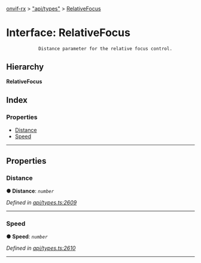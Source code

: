 [onvif-rx](../README.md) > ["api/types"](../modules/_api_types_.md) > [RelativeFocus](../interfaces/_api_types_.relativefocus.md)

# Interface: RelativeFocus

```
            Distance parameter for the relative focus control.
```

## Hierarchy

**RelativeFocus**

## Index

### Properties

* [Distance](_api_types_.relativefocus.md#distance)
* [Speed](_api_types_.relativefocus.md#speed)

---

## Properties

<a id="distance"></a>

###  Distance

**● Distance**: *`number`*

*Defined in [api/types.ts:2609](https://github.com/patrickmichalina/onvif-rx/blob/d62cee9/src/api/types.ts#L2609)*

___
<a id="speed"></a>

###  Speed

**● Speed**: *`number`*

*Defined in [api/types.ts:2610](https://github.com/patrickmichalina/onvif-rx/blob/d62cee9/src/api/types.ts#L2610)*

___

